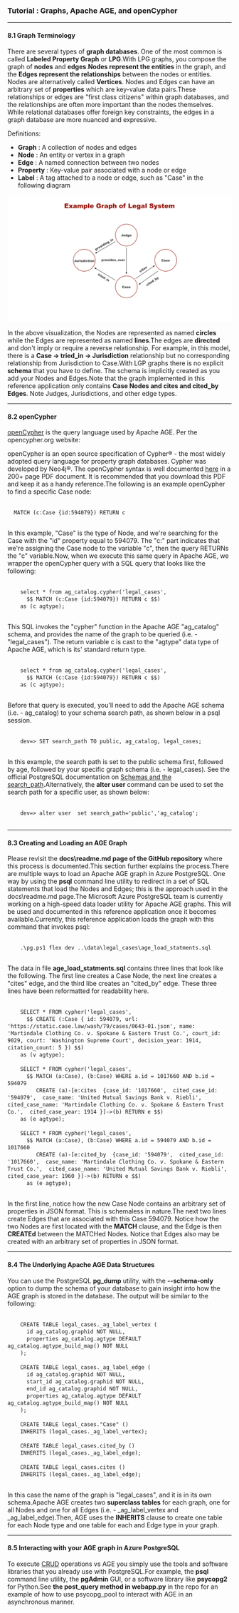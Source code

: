 ### Tutorial : Graphs, Apache AGE, and openCypher

---

####  8.1 Graph Terminology

There are several types of **graph databases**.
One of the most common is called **Labeled Property Graph** or
**LPG**.With LPG graphs, you compose the graph of **nodes** and **edges**.**Nodes represent the entities** in the graph, and the
**Edges represent the relationships** between the nodes or entities.
Nodes are alternatively called **Vertices**.
Nodes and Edges can have an arbitrary set of **properties** which are key-value data pairs.These relationships or edges are "first class citizens" within graph databases,
and the relationships are often more important than the nodes themselves.
While relational databases offer foreign key constraints, the edges
in a graph database are more nuanced and expressive.

Definitions:

* **Graph** : A collection of nodes and edges
* **Node** : An entity or vertex in a graph
* **Edge** : A named connection between two nodes
* **Property** : Key-value pair associated with a node or edge
* **Label** : A tag attached to a node or edge, such as "Case" in the following diagram

![](img/sample-graph.png)

In the above visualization, the Nodes are represented as named **circles**
while the Edges are represented as named **lines**.The edges are **directed** and don't imply or require a
reverse relationship. For example, in this model, there is a
**Case -> tried\_in -> Jurisdiction** relationship
but no corresponding relationship from Jurisdiction to Case.With LGP graphs there is no explicit **schema** that you have to define.
The schema is implicitly created as you add your Nodes and Edges.Note that the graph implemented in this reference application only
contains **Case Nodes and cites and cited\_by Edges**.
Note Judges, Jurisdictions, and other edge types.

---

####  8.2 openCypher

[openCypher](https://opencypher.org) is the query language
used by Apache AGE.
Per the opencypher.org website:  

openCypher is an open source specification of Cypher® - the most widely adopted
query language for property graph databases. Cypher was developed by Neo4j®.
The openCypher syntax is well documented
[here](https://s3.amazonaws.com/artifacts.opencypher.org/openCypher9.pdf)
in a 200+ page PDF document. It is recommended that you download this PDF and keep it
as a handy reference.The following is an example openCypher to find a specific Case node:
```

  MATCH (c:Case {id:594079}) RETURN c
  
```
In this example, "Case" is the type of Node, and we're searching for the Case
with the "id" property equal to 594079. The "c:" part indicates that we're
assigning the Case node to the variable "c", then the query RETURNs the "c" variable.Now, when we execute this same query in Apache AGE, we wrapper the openCypher query
with a SQL query that looks like the following:
```

    select * from ag_catalog.cypher('legal_cases',
      $$ MATCH (c:Case {id:594079}) RETURN c $$)
    as (c agtype);
  
```
This SQL invokes the "cypher" function in the Apache AGE "ag\_catalog" schema,
and provides the name of the graph to be queried (i.e. - "legal\_cases").
The return variable c is cast to the "agtype" data type of Apache AGE,
which is its' standard return type.
```

    select * from ag_catalog.cypher('legal_cases',
      $$ MATCH (c:Case {id:594079}) RETURN c $$)
    as (c agtype);
  
```
Before that query is executed, you'll need to add the Apache AGE schema
(i.e. - ag\_catalog) to your schema search path, as shown below in a psql session.
```

    dev=> SET search_path TO public, ag_catalog, legal_cases;
  
```
In this example, the search path is set to the public schema first,
followed by age, followed by your specific graph schema (i.e. - legal\_cases).
See the official PostgreSQL documentation on
[Schemas and the search\_path](https://www.postgresql.org/docs/current/ddl-schemas.html).Alternatively, the **alter user** command can be used to
set the search path for a specific user, as shown below:
```

    dev=> alter user  set search_path='public','ag_catalog';
  
```

---

####  8.3 Creating and Loading an AGE Graph

Please revisit the **docs\readme.md page of the GitHub repository**
where this process is documented.This section further explains the process.There are multiple ways to load an Apache AGE graph in Azure PostgreSQL.
One way by using the **psql** command line utility to redirect
in a set of SQL statements that load the Nodes and Edges; this is the approach
used in the docs\readme.md page.The Microsoft Azure PostgreSQL team is currently working on a high-speed data loader utility
for Apache AGE graphs. This will be used and documented in this reference application
once it becomes available.Currently, this reference application loads the graph with this command that invokes psql:
```

    .\pg.ps1 flex dev ..\data\legal_cases\age_load_statments.sql
  
```
The data in file **age\_load\_statments.sql** contains three lines that
look like the following. The first line creates a Case Node, the next line creates
a "cites" edge, and the third libe creates an "cited\_by" edge. These three lines have
been reformatted for readability here.
```

    SELECT * FROM cypher('legal_cases',
      $$ CREATE (:Case { id: 594079, url: 'https://static.case.law/wash/79/cases/0643-01.json', name: 'Martindale Clothing Co. v. Spokane & Eastern Trust Co.', court_id: 9029, court: 'Washington Supreme Court', decision_year: 1914, citation_count: 5 }) $$)
    as (v agtype);
    
    SELECT * FROM cypher('legal_cases',
      $$ MATCH (a:Case), (b:Case) WHERE a.id = 1017660 AND b.id = 594079
         CREATE (a)-[e:cites  {case_id: '1017660',  cited_case_id: '594079',  case_name: 'United Mutual Savings Bank v. Riebli',  cited_case_name: 'Martindale Clothing Co. v. Spokane & Eastern Trust Co.',  cited_case_year: 1914 }]->(b) RETURN e $$)
    as (e agtype);

    SELECT * FROM cypher('legal_cases',
      $$ MATCH (a:Case), (b:Case) WHERE a.id = 594079 AND b.id = 1017660
         CREATE (a)-[e:cited_by  {case_id: '594079',  cited_case_id: '1017660',  case_name: 'Martindale Clothing Co. v. Spokane & Eastern Trust Co.',  cited_case_name: 'United Mutual Savings Bank v. Riebli',  cited_case_year: 1960 }]->(b) RETURN e $$)
      as (e agtype);
  
```
In the first line, notice how the new Case Node contains an arbitrary set of properties
in JSON format. This is schemaless in nature.The next two lines create Edges that are associated with this Case 594079.
Notice how the two Nodes are first located with the **MATCH** clause, and the Edge
is then **CREATEd** between the MATCHed Nodes. Notice that Edges also may be created
with an arbitrary set of properties in JSON format.

---

####  8.4 The Underlying Apache AGE Data Structures

You can use the PostgreSQL **pg\_dump** utility, with the **--schema-only**
option to dump the schema of your database to gain insight into how the AGE graph
is stored in the database. The output will be similar to the following:
```

    CREATE TABLE legal_cases._ag_label_vertex (
      id ag_catalog.graphid NOT NULL,
      properties ag_catalog.agtype DEFAULT ag_catalog.agtype_build_map() NOT NULL
    );

    CREATE TABLE legal_cases._ag_label_edge (
      id ag_catalog.graphid NOT NULL,
      start_id ag_catalog.graphid NOT NULL,
      end_id ag_catalog.graphid NOT NULL,
      properties ag_catalog.agtype DEFAULT ag_catalog.agtype_build_map() NOT NULL
    );

    CREATE TABLE legal_cases."Case" ()
    INHERITS (legal_cases._ag_label_vertex);

    CREATE TABLE legal_cases.cited_by ()
    INHERITS (legal_cases._ag_label_edge);

    CREATE TABLE legal_cases.cites ()
    INHERITS (legal_cases._ag_label_edge);
  
```
In this case the name of the graph is "legal\_cases", and it is in its own schema.Apache AGE creates two **superclass tables** for each graph,
one for all Nodes and one for all Edges (i.e. - \_ag\_label\_vertex and \_ag\_label\_edge).Then, AGE uses the **INHERITS** clause to create one table for each Node type
and one table for each and Edge type in your graph.

---

####  8.5 Interacting with your AGE graph in Azure PostgreSQL

To execute [CRUD](https://en.wikipedia.org/wiki/Create,_read,_update_and_delete)
operations vs AGE you simply use the tools and software libraries that you already use with PostgreSQL.For example, the **psql** command line utility, the **pgAdmin** GUI,
or a software library like **psycopg2** for Python.See **the post\_query method in webapp.py** in the repo for an example of how
to use psycopg\_pool to interact with AGE in an asynchronous manner.
```





  
```





